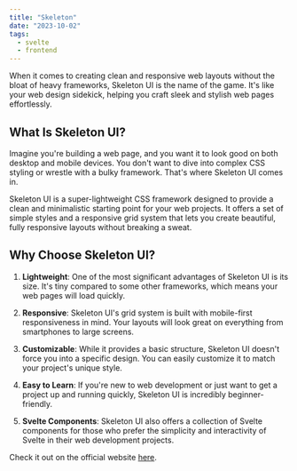 ```yaml
---
title: "Skeleton"
date: "2023-10-02"
tags:
  - svelte
  - frontend
---
```


When it comes to creating clean and responsive web layouts without the bloat of heavy frameworks, Skeleton UI is the name of the game. It's like your web design sidekick, helping you craft sleek and stylish web pages effortlessly.

## What Is Skeleton UI?

Imagine you're building a web page, and you want it to look good on both desktop and mobile devices. You don't want to dive into complex CSS styling or wrestle with a bulky framework. That's where Skeleton UI comes in.

Skeleton UI is a super-lightweight CSS framework designed to provide a clean and minimalistic starting point for your web projects. It offers a set of simple styles and a responsive grid system that lets you create beautiful, fully responsive layouts without breaking a sweat.

## Why Choose Skeleton UI?

1. **Lightweight**: One of the most significant advantages of Skeleton UI is its size. It's tiny compared to some other frameworks, which means your web pages will load quickly.

2. **Responsive**: Skeleton UI's grid system is built with mobile-first responsiveness in mind. Your layouts will look great on everything from smartphones to large screens.

3. **Customizable**: While it provides a basic structure, Skeleton UI doesn't force you into a specific design. You can easily customize it to match your project's unique style.

4. **Easy to Learn**: If you're new to web development or just want to get a project up and running quickly, Skeleton UI is incredibly beginner-friendly.

5. **Svelte Components**: Skeleton UI also offers a collection of Svelte components for those who prefer the simplicity and interactivity of Svelte in their web development projects.

Check it out on the official website [here](https://www.skeleton.dev/).